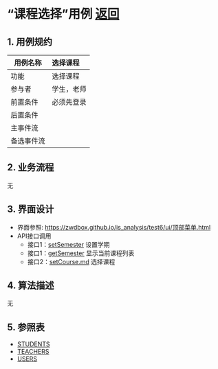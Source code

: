 <!-- 禁止MD033类型的警告 https://www.npmjs.com/package/markdownlint -->

# “课程选择”用例 [返回](../README.md)
## 1. 用例规约

|用例名称|选择课程|
|-------|:-------------|
|功能|选择课程|
|参与者|学生，老师|
|前置条件|必须先登录|
|后置条件| |
|主事件流| |
|备选事件流| |

## 2. 业务流程
无

## 3. 界面设计
- 界面参照: https://zwdbox.github.io/is_analysis/test6/ui/顶部菜单.html
- API接口调用
    - 接口1：[setSemester](../接口/setSemester)
    设置学期
    - 接口1：[getSemester](../接口/getSemester)
    显示当前课程列表
    - 接口2：[setCourse.md](../接口/setCourse.md)
    选择课程

## 4. 算法描述
无
    
## 5. 参照表
- [STUDENTS](../数据库设计.md/#STUDENTS)
- [TEACHERS](../数据库设计.md/#TEACHERS)
- [USERS](../数据库设计.md/#USERS)